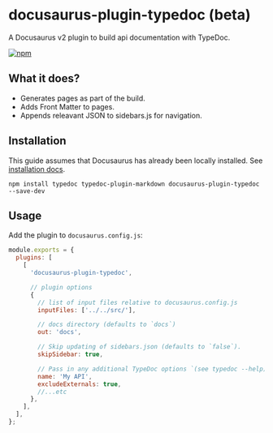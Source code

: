 # docusaurus-plugin-typedoc (beta)

A Docusaurus v2 plugin to build api documentation with TypeDoc.

[![npm](https://img.shields.io/npm/v/docusaurus-plugin-typedoc.svg)](https://www.npmjs.com/package/docusaurus-plugin-typedoc)

## What it does?

- Generates pages as part of the build.
- Adds Front Matter to pages.
- Appends releavant JSON to sidebars.js for navigation.

## Installation

This guide assumes that Docusaurus has already been locally installed. See [installation docs](https://v2.docusaurus.io/docs/installation).

```shell
npm install typedoc typedoc-plugin-markdown docusaurus-plugin-typedoc --save-dev
```

## Usage

Add the plugin to `docusaurus.config.js`:

```js
module.exports = {
  plugins: [
    [
      'docusaurus-plugin-typedoc',

      // plugin options
      {
        // list of input files relative to docusaurus.config.js
        inputFiles: ['../../src/'],

        // docs directory (defaults to `docs`)
        out: 'docs',

        // Skip updating of sidebars.json (defaults to `false`).
        skipSidebar: true,

        // Pass in any additional TypeDoc options `(see typedoc --help)`.
        name: 'My API',
        excludeExternals: true,
        //...etc
      },
    ],
  ],
};
```
